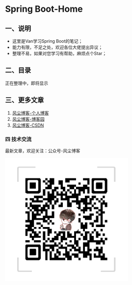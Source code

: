 # Spring Boot-Home

## 一、说明
- 这里是Van学习Spring Boot的笔记；
- 能力有限，不足之处，欢迎各位大佬提出异议；
- 整理不易，如果对您学习有帮助，麻烦点个Star；

## 二、目录

正在整理中，即将显示

## 三、更多文章

1. [风尘博客-个人博客](https://www.dustyblog.cn/)
1. [风尘博客-博客园](https://www.cnblogs.com/vandusty)
1. [风尘博客-CSDN](https://blog.csdn.net/weixin_42036952)




### 四 技术交流

最新文章，欢迎关注：公众号-风尘博客

![](dusty_blog.png)